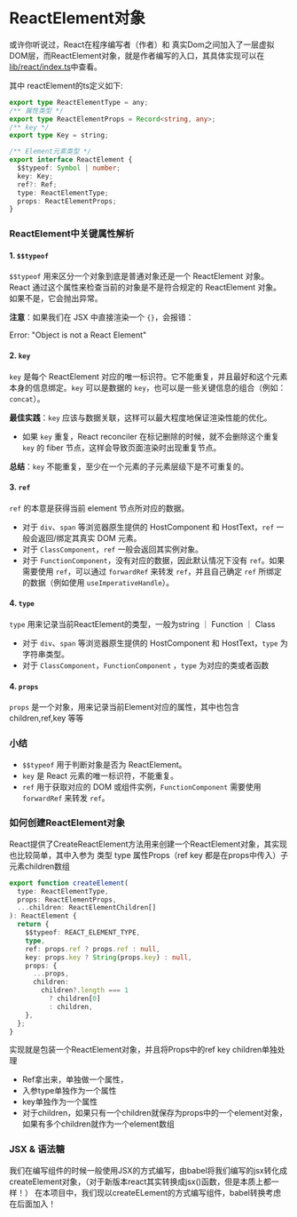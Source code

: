 # ReactElement对象
或许你听说过，React在程序编写者（作者）和 真实Dom之间加入了一层虚拟DOM层，而ReactElement对象，就是作者编写的入口，其具体实现可以在[lib/react/index.ts](../lib/react/index.ts)中查看。

其中 reactElement的ts定义如下:
```typescript
export type ReactElementType = any;
/** 属性类型 */
export type ReactElementProps = Record<string, any>;
/** key */
export type Key = string;

/** Element元素类型 */
export interface ReactElement {
  $$typeof: Symbol | number;
  key: Key;
  ref?: Ref;
  type: ReactElementType;
  props: ReactElementProps;
}
```
### ReactElement中关键属性解析

#### 1. `$$typeof`
`$$typeof` 用来区分一个对象到底是普通对象还是一个 ReactElement 对象。React 通过这个属性来检查当前的对象是不是符合规定的 ReactElement 对象。如果不是，它会抛出异常。

**注意**：如果我们在 JSX 中直接渲染一个 `{}`，会报错：

Error: "Object is not a React Element"


#### 2. `key`
`key` 是每个 ReactElement 对应的唯一标识符。它不能重复，并且最好和这个元素本身的信息绑定。`key` 可以是数据的 `key`，也可以是一些关键信息的组合（例如：`concat`）。

**最佳实践**：`key` 应该与数据关联，这样可以最大程度地保证渲染性能的优化。

- 如果 `key` 重复，React reconciler 在标记删除的时候，就不会删除这个重复 `key` 的 fiber 节点，这样会导致页面渲染时出现重复节点。

**总结**：`key` 不能重复，至少在一个元素的子元素层级下是不可重复的。

#### 3. `ref`
`ref` 的本意是获得当前 element 节点所对应的数据。

- 对于 `div`、`span` 等浏览器原生提供的 HostComponent 和 HostText，`ref` 一般会返回/绑定其真实 DOM 元素。
- 对于 `ClassComponent`，`ref` 一般会返回其实例对象。
- 对于 `FunctionComponent`，没有对应的数据，因此默认情况下没有 `ref`。如果需要使用 `ref`，可以通过 `forwardRef` 来转发 `ref`，并且自己确定 `ref` 所绑定的数据（例如使用 `useImperativeHandle`）。

#### 4. `type`
`type` 用来记录当前ReactElement的类型，一般为string ｜ Function ｜ Class 

- 对于 `div`、`span` 等浏览器原生提供的 HostComponent 和 HostText，`type` 为字符串类型。
- 对于 `ClassComponent`，`FunctionComponent` ，`type` 为对应的类或者函数

#### 4. `props`
`props` 是一个对象，用来记录当前Element对应的属性，其中也包含children,ref,key 等等 

### 小结
- `$$typeof` 用于判断对象是否为 ReactElement。
- `key` 是 React 元素的唯一标识符，不能重复。
- `ref` 用于获取对应的 DOM 或组件实例，`FunctionComponent` 需要使用 `forwardRef` 来转发 `ref`。

### 如何创建ReactElement对象
React提供了CreateReactElement方法用来创建一个ReactElement对象，其实现也比较简单，其中入参为 类型 type 属性Props（ref key 都是在props中传入）子元素children数组

```typescript
export function createElement(
  type: ReactElementType,
  props: ReactElementProps,
  ...children: ReactElementChildren[]
): ReactElement {
  return {
    $$typeof: REACT_ELEMENT_TYPE,
    type,
    ref: props.ref ? props.ref : null,
    key: props.key ? String(props.key) : null,
    props: {
      ...props,
      children:
        children?.length === 1
          ? children[0]
          : children,
    },
  };
}
```
实现就是包装一个ReactElement对象，并且将Props中的ref key children单独处理
- Ref拿出来，单独做一个属性，
- 入参type单独作为一个属性
- key单独作为一个属性
- 对于children，如果只有一个children就保存为props中的一个element对象，如果有多个children就作为一个element数组

### JSX & 语法糖
我们在编写组件的时候一般使用JSX的方式编写，由babel将我们编写的jsx转化成createElement对象，（对于新版本react其实转换成jsx()函数，但是本质上都一样！）
在本项目中，我们现以createELement的方式编写组件，babel转换考虑在后面加入！